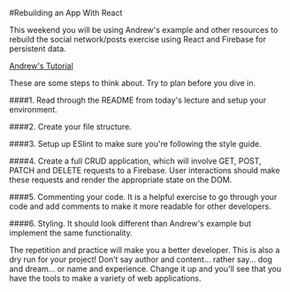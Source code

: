#Rebuilding an App With React

This weekend you will be using Andrew's example and other resources to rebuild the social network/posts exercise using React and Firebase for persistent data.    

[Andrew's Tutorial](https://github.com/ga-students/WDI_NYC_BURROW/tree/master/unit_02/w05_d5/lectures/SocialNetwork)

These are some steps to think about.  Try to plan before you dive in.

####1.  Read through the README from today's lecture and setup your environment.

####2.  Create your file structure.

####3. Setup up ESlint to make sure you're following the style guide.

####4.  Create a full CRUD application, which will involve GET, POST, PATCH and DELETE requests to a Firebase.  User interactions should make these requests and render the appropriate state on the DOM.  

####5.  Commenting your code.  It is a helpful exercise to go through your code and add comments to make it more readable for other developers.

####6.  Styling.  It should look different than Andrew's example but implement the same functionality.

The repetition and practice will make you a better developer.  This is also a dry run for your project!  Don’t say author and content… rather say…  dog  and dream…  or name and experience.  Change it up and you'll see that you have the tools to make a variety of web applications.      